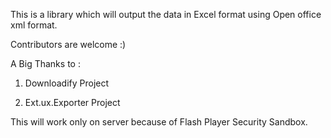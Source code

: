 This is a library which will output the data in Excel format using Open office xml format.

Contributors are welcome :)


A Big Thanks to :

1) Downloadify Project 

2) Ext.ux.Exporter Project

This will work only on server because of Flash Player Security Sandbox.